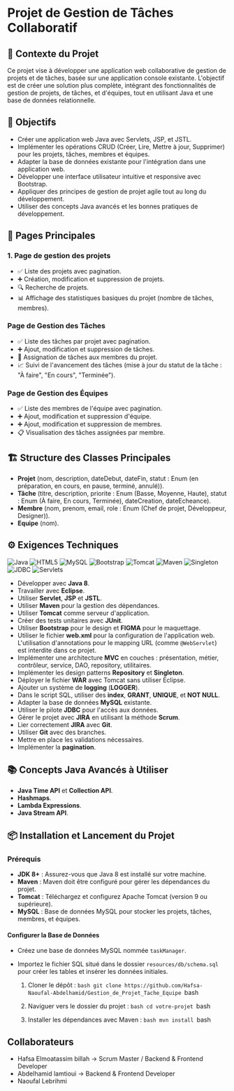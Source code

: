 # Projet de Gestion de Tâches Collaboratif

## 📜 Contexte du Projet
Ce projet vise à développer une application web collaborative de gestion de projets et de tâches, basée sur une application console existante. L'objectif est de créer une solution plus complète, intégrant des fonctionnalités de gestion de projets, de tâches, et d'équipes, tout en utilisant Java et une base de données relationnelle.

## 🎯 Objectifs
- Créer une application web Java avec Servlets, JSP, et JSTL.
- Implémenter les opérations CRUD (Créer, Lire, Mettre à jour, Supprimer) pour les projets, tâches, membres et équipes.
- Adapter la base de données existante pour l'intégration dans une application web.
- Développer une interface utilisateur intuitive et responsive avec Bootstrap.
- Appliquer des principes de gestion de projet agile tout au long du développement.
- Utiliser des concepts Java avancés et les bonnes pratiques de développement.

## 📄 Pages Principales
### 1. Page de gestion des projets
- ✅ Liste des projets avec pagination.
- ➕ Création, modification et suppression de projets.
- 🔍 Recherche de projets.
- 📊 Affichage des statistiques basiques du projet (nombre de tâches, membres).

### Page de Gestion des Tâches
- ✅ Liste des tâches par projet avec pagination.
- ➕ Ajout, modification et suppression de tâches.
- 👥 Assignation de tâches aux membres du projet.
- 📈 Suivi de l'avancement des tâches (mise à jour du statut de la tâche : "À faire", "En cours", "Terminée").

### Page de Gestion des Équipes
- ✅ Liste des membres de l'équipe avec pagination.
- ➕ Ajout, modification et suppression d'équipe.
- ➕ Ajout, modification et suppression de membres.
- 📋 Visualisation des tâches assignées par membre.

## 🏗️ Structure des Classes Principales
- **Projet** (nom, description, dateDebut, dateFin, statut : Enum (en préparation, en cours, en pause, terminé, annulé)).
- **Tâche** (titre, description, priorite : Enum (Basse, Moyenne, Haute), statut : Enum (À faire, En cours, Terminée), dateCreation, dateEcheance).
- **Membre** (nom, prenom, email, role : Enum (Chef de projet, Développeur, Designer)).
- **Equipe** (nom).


## ⚙️ Exigences Techniques
![Java](https://img.shields.io/badge/Java-ED8B00?style=flat-square&logo=java&logoColor=white)
![HTML5](https://img.shields.io/badge/HTML5-E34F26?style=flat-square&logo=html5&logoColor=white)
![MySQL](https://img.shields.io/badge/MySQL-005E6C?style=flat-square&logo=mysql&logoColor=white)
![Bootstrap](https://img.shields.io/badge/Bootstrap-563D7C?style=flat-square&logo=bootstrap&logoColor=white)
![Tomcat](https://img.shields.io/badge/Apache%20Tomcat-F8DC75?style=flat-square&logo=apachetomcat&logoColor=black)
![Maven](https://img.shields.io/badge/Apache%20Maven-C71A36?style=flat-square&logo=apachemaven&logoColor=white)
![Singleton](https://img.shields.io/badge/Singleton-000000?style=flat-square&logo=github&logoColor=white)
![JDBC](https://img.shields.io/badge/JDBC-005E6C?style=flat-square&logo=mysql&logoColor=white)
![Servlets](https://img.shields.io/badge/Servlets-000000?style=flat-square&logo=java&logoColor=white)

- Développer avec **Java 8**.
- Travailler avec **Eclipse**.
- Utiliser **Servlet**, **JSP** et **JSTL**.
- Utiliser **Maven** pour la gestion des dépendances.
- Utiliser **Tomcat** comme serveur d'application.
- Créer des tests unitaires avec **JUnit**.
- Utiliser **Bootstrap** pour le design et **FIGMA** pour le maquettage.
- Utiliser le fichier **web.xml** pour la configuration de l'application web. L'utilisation d'annotations pour le mapping URL (comme `@WebServlet`) est interdite dans ce projet.
- Implémenter une architecture **MVC** en couches : présentation, métier, contrôleur, service, DAO, repository, utilitaires.
- Implémenter les design patterns **Repository** et **Singleton**.
- Déployer le fichier **WAR** avec Tomcat sans utiliser Eclipse.
- Ajouter un système de **logging** (**LOGGER**).
- Dans le script SQL, utiliser des **index**, **GRANT**, **UNIQUE**, et **NOT NULL**.
- Adapter la base de données **MySQL** existante.
- Utiliser le pilote **JDBC** pour l'accès aux données.
- Gérer le projet avec **JIRA** en utilisant la méthode **Scrum**.
- Lier correctement **JIRA** avec **Git**.
- Utiliser **Git** avec des branches.
- Mettre en place les validations nécessaires.
- Implémenter la **pagination**.

## 📚 Concepts Java Avancés à Utiliser
- **Java Time API** et **Collection API**.
- **Hashmaps**.
- **Lambda Expressions**.
- **Java Stream API**.

## 📦 Installation et Lancement du Projet
### Prérequis
- **JDK 8+** : Assurez-vous que Java 8 est installé sur votre machine.
- **Maven** : Maven doit être configuré pour gérer les dépendances du projet.
- **Tomcat** : Téléchargez et configurez Apache Tomcat (version 9 ou supérieure).
- **MySQL** : Base de données MySQL pour stocker les projets, tâches, membres, et équipes.

#### Configurer la Base de Données
- Créez une base de données MySQL nommée `taskManager`.
- Importez le fichier SQL situé dans le dossier `resources/db/schema.sql` pour créer les tables et insérer les données initiales.

   1. Cloner le dépôt :
   ```bash git clone https://github.com/Hafsa-Naoufal-Abdelhamid/Gestion_de_Projet_Tache_Equipe ```bash
   
   2. Naviguer vers le dossier du projet :
   ```bash cd votre-projet ```bash
   
   3. Installer les dépendances avec Maven :
   ```bash mvn install ```bash
   

## Collaborateurs
 - Hafsa Elmoatassim billah -> Scrum Master / Backend & Frontend Developer 
 - Abdelhamid lamtioui -> Backend & Frontend Developer 
 - Naoufal Lebrihmi



